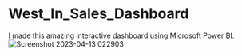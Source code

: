 # West_In_Sales_Dashboard
I made this amazing interactive dashboard using Microsoft Power BI.
![Screenshot 2023-04-13 022903](https://user-images.githubusercontent.com/130601436/231583871-c2095134-9610-4607-b794-992378913976.jpg)
